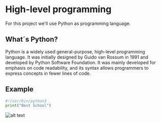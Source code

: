 # High-level programming

For this project we'll use Python as programming language.

## What´s Python?

Python is a widely used general-purpose, high-level programming language. It was initially designed by Guido van Rossum in 1991 and developed by Python Software Foundation. It was mainly developed for emphasis on code readability, and its syntax allows programmers to express concepts in fewer lines of code.

## Example

```Python
#!/usr/bin/python3
print("Best School")
```

![alt text](https://upload.wikimedia.org/wikipedia/commons/thumb/c/c3/Python-logo-notext.svg/2048px-Python-logo-notext.svg.png)